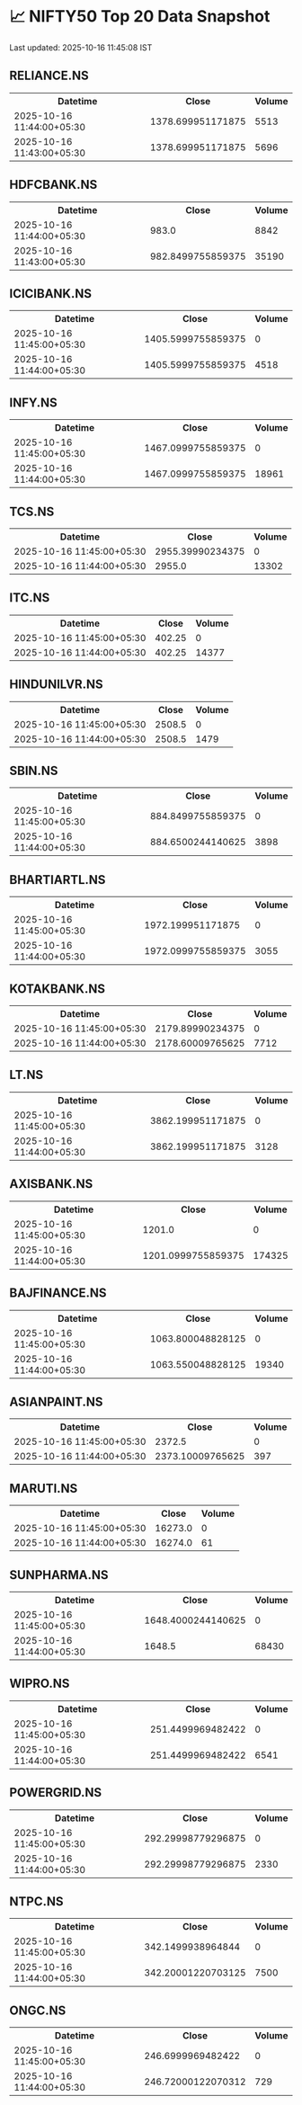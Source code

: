 # 📈 NIFTY50 Top 20 Data Snapshot

Last updated: 2025-10-16 11:45:08 IST

## RELIANCE.NS

<table>
  <tr><th>Datetime</th><th>Close</th><th>Volume</th></tr>
  <tr><td>2025-10-16 11:44:00+05:30</td><td>1378.699951171875</td><td>5513</td></tr>
  <tr><td>2025-10-16 11:43:00+05:30</td><td>1378.699951171875</td><td>5696</td></tr>
</table>

## HDFCBANK.NS

<table>
  <tr><th>Datetime</th><th>Close</th><th>Volume</th></tr>
  <tr><td>2025-10-16 11:44:00+05:30</td><td>983.0</td><td>8842</td></tr>
  <tr><td>2025-10-16 11:43:00+05:30</td><td>982.8499755859375</td><td>35190</td></tr>
</table>

## ICICIBANK.NS

<table>
  <tr><th>Datetime</th><th>Close</th><th>Volume</th></tr>
  <tr><td>2025-10-16 11:45:00+05:30</td><td>1405.5999755859375</td><td>0</td></tr>
  <tr><td>2025-10-16 11:44:00+05:30</td><td>1405.5999755859375</td><td>4518</td></tr>
</table>

## INFY.NS

<table>
  <tr><th>Datetime</th><th>Close</th><th>Volume</th></tr>
  <tr><td>2025-10-16 11:45:00+05:30</td><td>1467.0999755859375</td><td>0</td></tr>
  <tr><td>2025-10-16 11:44:00+05:30</td><td>1467.0999755859375</td><td>18961</td></tr>
</table>

## TCS.NS

<table>
  <tr><th>Datetime</th><th>Close</th><th>Volume</th></tr>
  <tr><td>2025-10-16 11:45:00+05:30</td><td>2955.39990234375</td><td>0</td></tr>
  <tr><td>2025-10-16 11:44:00+05:30</td><td>2955.0</td><td>13302</td></tr>
</table>

## ITC.NS

<table>
  <tr><th>Datetime</th><th>Close</th><th>Volume</th></tr>
  <tr><td>2025-10-16 11:45:00+05:30</td><td>402.25</td><td>0</td></tr>
  <tr><td>2025-10-16 11:44:00+05:30</td><td>402.25</td><td>14377</td></tr>
</table>

## HINDUNILVR.NS

<table>
  <tr><th>Datetime</th><th>Close</th><th>Volume</th></tr>
  <tr><td>2025-10-16 11:45:00+05:30</td><td>2508.5</td><td>0</td></tr>
  <tr><td>2025-10-16 11:44:00+05:30</td><td>2508.5</td><td>1479</td></tr>
</table>

## SBIN.NS

<table>
  <tr><th>Datetime</th><th>Close</th><th>Volume</th></tr>
  <tr><td>2025-10-16 11:45:00+05:30</td><td>884.8499755859375</td><td>0</td></tr>
  <tr><td>2025-10-16 11:44:00+05:30</td><td>884.6500244140625</td><td>3898</td></tr>
</table>

## BHARTIARTL.NS

<table>
  <tr><th>Datetime</th><th>Close</th><th>Volume</th></tr>
  <tr><td>2025-10-16 11:45:00+05:30</td><td>1972.199951171875</td><td>0</td></tr>
  <tr><td>2025-10-16 11:44:00+05:30</td><td>1972.0999755859375</td><td>3055</td></tr>
</table>

## KOTAKBANK.NS

<table>
  <tr><th>Datetime</th><th>Close</th><th>Volume</th></tr>
  <tr><td>2025-10-16 11:45:00+05:30</td><td>2179.89990234375</td><td>0</td></tr>
  <tr><td>2025-10-16 11:44:00+05:30</td><td>2178.60009765625</td><td>7712</td></tr>
</table>

## LT.NS

<table>
  <tr><th>Datetime</th><th>Close</th><th>Volume</th></tr>
  <tr><td>2025-10-16 11:45:00+05:30</td><td>3862.199951171875</td><td>0</td></tr>
  <tr><td>2025-10-16 11:44:00+05:30</td><td>3862.199951171875</td><td>3128</td></tr>
</table>

## AXISBANK.NS

<table>
  <tr><th>Datetime</th><th>Close</th><th>Volume</th></tr>
  <tr><td>2025-10-16 11:45:00+05:30</td><td>1201.0</td><td>0</td></tr>
  <tr><td>2025-10-16 11:44:00+05:30</td><td>1201.0999755859375</td><td>174325</td></tr>
</table>

## BAJFINANCE.NS

<table>
  <tr><th>Datetime</th><th>Close</th><th>Volume</th></tr>
  <tr><td>2025-10-16 11:45:00+05:30</td><td>1063.800048828125</td><td>0</td></tr>
  <tr><td>2025-10-16 11:44:00+05:30</td><td>1063.550048828125</td><td>19340</td></tr>
</table>

## ASIANPAINT.NS

<table>
  <tr><th>Datetime</th><th>Close</th><th>Volume</th></tr>
  <tr><td>2025-10-16 11:45:00+05:30</td><td>2372.5</td><td>0</td></tr>
  <tr><td>2025-10-16 11:44:00+05:30</td><td>2373.10009765625</td><td>397</td></tr>
</table>

## MARUTI.NS

<table>
  <tr><th>Datetime</th><th>Close</th><th>Volume</th></tr>
  <tr><td>2025-10-16 11:45:00+05:30</td><td>16273.0</td><td>0</td></tr>
  <tr><td>2025-10-16 11:44:00+05:30</td><td>16274.0</td><td>61</td></tr>
</table>

## SUNPHARMA.NS

<table>
  <tr><th>Datetime</th><th>Close</th><th>Volume</th></tr>
  <tr><td>2025-10-16 11:45:00+05:30</td><td>1648.4000244140625</td><td>0</td></tr>
  <tr><td>2025-10-16 11:44:00+05:30</td><td>1648.5</td><td>68430</td></tr>
</table>

## WIPRO.NS

<table>
  <tr><th>Datetime</th><th>Close</th><th>Volume</th></tr>
  <tr><td>2025-10-16 11:45:00+05:30</td><td>251.4499969482422</td><td>0</td></tr>
  <tr><td>2025-10-16 11:44:00+05:30</td><td>251.4499969482422</td><td>6541</td></tr>
</table>

## POWERGRID.NS

<table>
  <tr><th>Datetime</th><th>Close</th><th>Volume</th></tr>
  <tr><td>2025-10-16 11:45:00+05:30</td><td>292.29998779296875</td><td>0</td></tr>
  <tr><td>2025-10-16 11:44:00+05:30</td><td>292.29998779296875</td><td>2330</td></tr>
</table>

## NTPC.NS

<table>
  <tr><th>Datetime</th><th>Close</th><th>Volume</th></tr>
  <tr><td>2025-10-16 11:45:00+05:30</td><td>342.1499938964844</td><td>0</td></tr>
  <tr><td>2025-10-16 11:44:00+05:30</td><td>342.20001220703125</td><td>7500</td></tr>
</table>

## ONGC.NS

<table>
  <tr><th>Datetime</th><th>Close</th><th>Volume</th></tr>
  <tr><td>2025-10-16 11:45:00+05:30</td><td>246.6999969482422</td><td>0</td></tr>
  <tr><td>2025-10-16 11:44:00+05:30</td><td>246.72000122070312</td><td>729</td></tr>
</table>

